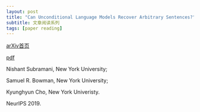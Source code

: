 ```yaml
---
layout: post
title: "Can Unconditional Language Models Recover Arbitrary Sentences?"
subtitle: 文章阅读系列
tags: [paper reading]
---
```


[arXiv首页](https://arxiv.org/abs/1907.04944)

[pdf](https://arxiv.org/pdf/1907.04944.pdf)

Nishant Subramani, New York University;

Samuel R. Bowman, New York University;

Kyunghyun Cho, New York Univeristy.

NeurIPS 2019.